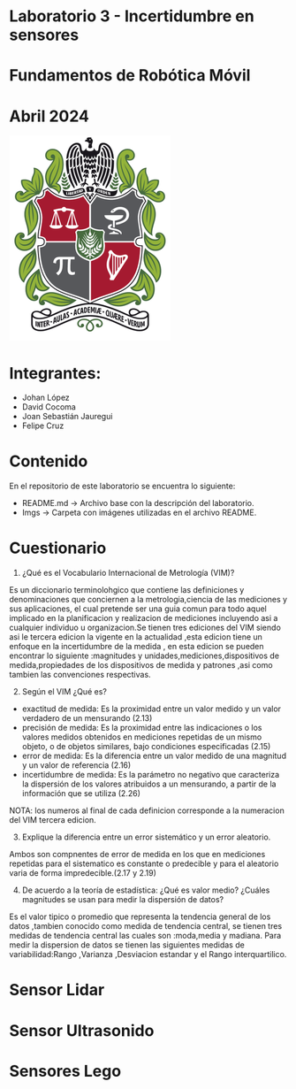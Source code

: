 # Laboratorio 3 - Incertidumbre en sensores
# Fundamentos de Robótica Móvil
# Abril 2024
![](./Imgs/ESCUDO.png)

# Integrantes:
- Johan López
- David Cocoma
- Joan Sebastián Jauregui
- Felipe Cruz

# Contenido
En el repositorio de este laboratorio se encuentra lo siguiente:
- README.md -> Archivo base con la descripción del laboratorio.
- Imgs -> Carpeta con imágenes utilizadas en el archivo README.

# Cuestionario
1. ¿Qué es el Vocabulario Internacional de Metrología (VIM)? 

 Es un diccionario terminolohgico que contiene las definiciones y denominaciones que conciernen a la metrologia,ciencia de las mediciones y sus aplicaciones, el cual pretende ser una guia comun para todo aquel implicado en la planificacion y realizacion de mediciones incluyendo asi a cualquier individuo u organizacion.Se tienen tres ediciones del VIM siendo asi le tercera edicion la vigente en la actualidad ,esta edicion tiene un enfoque en la incertidumbre de la medida , en esta edicion se pueden encontrar lo siguiente :magnitudes y unidades,mediciones,dispositivos de medida,propiedades de los dispositivos de medida y patrones ,asi como tambien las convenciones respectivas.

2. Según el VIM ¿Qué es?
- exactitud de medida: Es la proximidad entre un valor medido y un valor verdadero de un mensurando (2.13)
- precisión de medida: Es la proximidad entre las indicaciones o los valores medidos obtenidos en mediciones repetidas de un
mismo objeto, o de objetos similares, bajo condiciones especificadas (2.15)
- error de medida: Es la diferencia entre un valor medido de una magnitud y un valor de referencia (2.16)
- incertidumbre de medida: Es la parámetro no negativo que caracteriza la dispersión de los valores atribuidos a un mensurando, a
partir de la información que se utiliza (2.26)

NOTA: los numeros al final de cada definicion corresponde a la numeracion del VIM tercera edicion.

3. Explique la diferencia entre un error sistemático y un error aleatorio.

  Ambos son compnentes de error de medida en los que en mediciones repetidas para el sistematico  es constante o predecible y para el aleatorio varia de forma impredecible.(2.17 y 2.19)

4. De acuerdo a la teoría de estadística: ¿Qué es valor medio? ¿Cuáles magnitudes se usan para medir la dispersión de datos?

  Es el valor tipico o promedio que representa la tendencia general de los datos ,tambien conocido como medida de tendencia central, se tienen tres medidas de tendencia central las cuales son :moda,media y madiana.
  Para medir la dispersion de datos se tienen las siguientes medidas de variabilidad:Rango ,Varianza ,Desviacion estandar y el Rango interquartilico.
# Sensor Lidar

# Sensor Ultrasonido

# Sensores Lego
